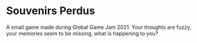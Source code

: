 # Souvenirs Perdus

A small game made during Global Game Jam 2021. Your thoughts are fuzzy, your memories seem to be missing, what is happening to you? 
